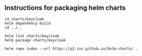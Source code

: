 
## Instructions for packaging helm charts

```
cd charts/keycloak
helm dependency build
cd ../..

helm lint charts/keycloak
helm package charts/keycloak

helm repo index --url https://p2-inc.github.io/helm-charts/ .
```